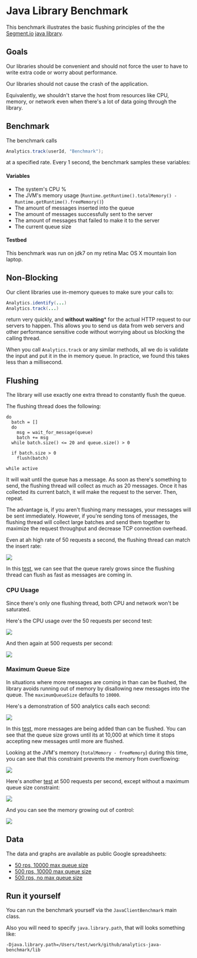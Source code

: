 Java Library Benchmark
========================

This benchmark illustrates the basic flushing principles of the
the [Segment.io](https://segment.io) [java library](https://github.com/segmentio/analytics-java/).

## Goals

Our libraries should be convenient and should not force the user to have to write extra code or worry about performance.

Our libraries should not cause the crash of the application.

Equivalently, we shouldn't starve the host from resources like CPU, memory, or network even when there's a lot of data going through the library.

## Benchmark

The benchmark calls

```java
Analytics.track(userId, "Benchmark");
```

at a specified rate. Every 1 second, the benchmark samples these variables:

#### Variables
* The system's CPU %
* The JVM's memory usage (`Runtime.getRuntime().totalMemory() - Runtime.getRuntime().freeMemory()`)
* The amount of messages inserted into the queue
* The amount of messages successfully sent to the server
* The amount of messages that failed to make it to the server
* The current queue size

#### Testbed

This benchmark was run on jdk7 on my retina Mac OS X mountain lion laptop.


## Non-Blocking

Our client libraries use in-memory queues to make sure your calls to:

```java
Analytics.identify(...)
Analytics.track(...)
```

return very quickly, and **without waiting*** for the actual HTTP request to our servers to happen. This allows you to send us data from web servers and other performance sensitive code without worrying about us blocking the calling thread.

When you call `Analytics.track` or any similar methods, all we do is validate the input and put it in the in memory queue. In practice, we found this takes less than a millisecond.

## Flushing

The library will use exactly one extra thread to constantly flush the queue.

The flushing thread does the following:

```
do
  batch = []
  do
    msg = wait_for_message(queue)
    batch += msg
  while batch.size() <= 20 and queue.size() > 0

  if batch.size > 0
    flush(batch)

while active
```

It will wait until the queue has a message. As soon as there's something to send, the flushing thread will collect as much as 20 messages. Once it has collected its current batch, it will make the request to the server. Then, repeat.

The advantage is, if you aren't flushing many messages, your messages will be sent immediately. However, if you're sending tons of messages, the flushing thread will collect large batches and send them together to maximize the request throughput and decrease TCP connection overhead.

Even at ah high rate of 50 requests a second, the flushing thread can match the insert rate:

![](http://i.imgur.com/YavECJ5.png)

In this [test](https://docs.google.com/spreadsheet/ccc?key=0AvP3ixW_RotVdFVQZW5NZ3F4TV9ra3N0N0hjbElsTEE&usp=sharing), we can see that the queue rarely grows since the flushing thread can flush as fast as messages are coming in.

### CPU Usage

Since there's only one flushing thread, both CPU and network won't be saturated.

Here's the CPU usage over the 50 requests per second test:

![](http://i.imgur.com/aSgtnR7.png)

And then again at 500 requests per second:

![](http://i.imgur.com/qAm7m4J.png)

### Maximum Queue Size

In situations where more messages are coming in than can be flushed, the library avoids running out of memory by disallowing new messages into the queue. The `maximumQueueSize` defaults to `10000`.

Here's a demonstration of 500 analytics calls each second:

![](http://i.imgur.com/2eXc8VX.png)

In this [test](https://docs.google.com/spreadsheet/ccc?key=0AvP3ixW_RotVdHdDbTJzc05hLXRzNHpPUmZsNkpOZXc&usp=sharing), more messages are being added than can be flushed. You can see that the queue size grows until its at 10,000 at which time it stops accepting new messages until more are flushed.

Looking at the JVM's memory (`totalMemory - freeMemory`) during this time, you can see that this constraint prevents the memory from overflowing:

![](http://i.imgur.com/5li3VNz.png)

Here's another [test](https://docs.google.com/spreadsheet/ccc?key=0AvP3ixW_RotVdE9nNGh2ODVYeFlkR2ppX0Z0Wi1Senc&usp=sharing) at 500 requests per second, except without a maximum queue size constraint:

![](http://i.imgur.com/gHB4sIb.png)

And you can see the memory growing out of control:

![](http://i.imgur.com/Uz5a8dB.png)

## Data

The data and graphs are available as public Google spreadsheets:

* [50 rps, 10000 max queue size](https://docs.google.com/a/segment.io/spreadsheet/ccc?key=0AvP3ixW_RotVdFVQZW5NZ3F4TV9ra3N0N0hjbElsTEE#gid=2)
* [500 rps, 10000 max queue size](https://docs.google.com/a/segment.io/spreadsheet/ccc?key=0AvP3ixW_RotVdHdDbTJzc05hLXRzNHpPUmZsNkpOZXc#gid=2)
* [500 rps, no max queue size](https://docs.google.com/a/segment.io/spreadsheet/ccc?key=0AvP3ixW_RotVdE9nNGh2ODVYeFlkR2ppX0Z0Wi1Senc#gid=1)

## Run it yourself

You can run the benchmark yourself via the `JavaClientBenchmark` main class.

Also you will need to specify `java.library.path`, that will looks something like:
```
-Djava.library.path=/Users/test/work/github/analytics-java-benchmark/lib
```